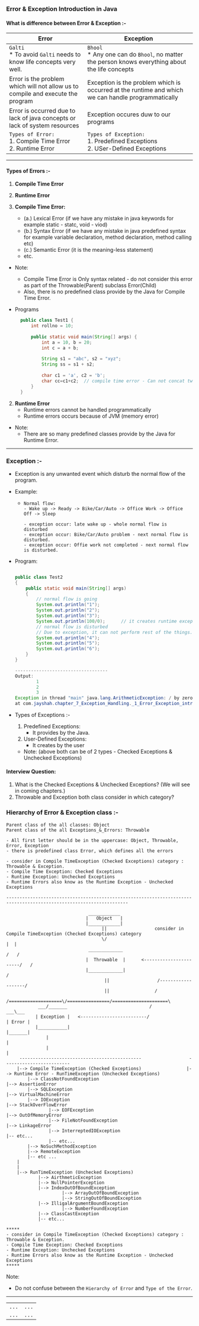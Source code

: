 
### Error & Exception Introduction in Java


#### What is difference between Error & Exception :-


| Error                                                                           | Exception                                                                                           |
|---------------------------------------------------------------------------------|-----------------------------------------------------------------------------------------------------|
| `Galti`<br/>* To avoid `Galti` needs to know life concepts very well.           | `Bhool`<br/>* Any one can do `Bhool`, no matter the person knows everything about the life concepts |
| Error is the problem which will not allow us to compile and execute the program | Exception is the problem which is occurred at the runtime and which we can handle programmatically  |
| Error is occurred due to lack of java concepts or lack of system resources      | Exception occures duw to our programs                                                               |
| `Types of Error:`<br/>1. Compile Time Error<br/>2. Runtime Error                | `Types of Exception:`<br/>1. Predefined Exceptions<br/>2. USer-Defined Exceptions                   |




-----
#### Types of Errors :-
1. **Compile Time Error**
2. **Runtime Error**


1. **Compile Time Error:**
   - (a.) Lexical Error (if we have any mistake in java keywords for example static - statc, void - viod)
   - (b.) Syntax Error (if we have any mistake in java predefined syntax for example variable declaration, method declaration, method calling etc)
   - (c.) Semantic Error (it is the meaning-less statement)
   - etc.

- Note:
    - Compile Time Error is Only syntax related - do not consider this error as part of the Throwable(Parent) subclass Error(Child) 
    - Also, there is no predefined class provide by the Java for Compile Time Error.


- Programs
  ```java
    public class Test1 {
        int rollno = 10;
    
        public static void main(String[] args) {
            int a = 10, b = 20;
            int c = a + b;
    
            String s1 = "abc", s2 = "xyz";
            String ss = s1 + s2;
    
            char c1 = 'a', c2 = 'b';
            char cc=c1+c2;  // compile time error - Can not concat two character
        }
    }
    ```

2. **Runtime Error**
   - Runtime errors cannot be handled programmatically
   - Runtime errors occurs because of JVM (memory error)

- Note:
    - There are so many predefined classes provide by the Java for Runtime Error.
   
------
  
### Exception :-
- Exception is any unwanted event which disturb the normal flow of the program.
- Example:
  - ```
    Normal flow:
    - Wake up -> Ready -> Bike/Car/Auto -> Office Work -> Office Off -> Sleep
  
    - exception occur: late wake up - whole normal flow is disturbed 
    - exception occur: Bike/Car/Auto problem - next normal flow is disturbed.
    - exception occur: Offie work not completed - next normal flow is disturbed.
    ```
- Program:
    ```java
    
    public class Test2
    {
        public static void main(String[] args)
        {
            // normal flow is going 
            System.out.println("1");
            System.out.println("2");
            System.out.println("3");
            System.out.println(100/0);      // it creates runtime exception
            // normal flow is disturbed 
            // Due to exception, it can not perform rest of the things.
            System.out.println("4");
            System.out.println("5");
            System.out.println("6");
        }
    }
    
    -----------------------------------
    Output:
            1
            2
            3
    Exception in thread "main" java.lang.ArithmeticException: / by zero
    at com.jayshah.chapter_7_Exception_Handling._1_Error_Exception_intro.Test2.main(Test2.java:10)
    
    ```


- Types of Exceptions :-
   1. Predefined Exceptions: 
      - It provides by the Java.
   2. User-Defined Exceptions:
      - It creates by the user
   
   - Note: (above both can be of 2 types - Checked Exceptions & Unchecked Exceptions)

####  Interview Question:
1. What is the Checked Exceptions & Unchecked Exceptions? (We will see in coming chapters.)
2. Throwable and Exception both class consider in which category? 

### Hierarchy of Error & Exception class :-

```
Parent class of the all classes: Object 
Parent class of the all Exceptions_&_Errors: Throwable 

- All first letter should be in the uppercase: Object, Throwable, Error, Exception
- there is predefined class Error, which defines all the errors

- consider in Compile TimeException (Checked Exceptions) category : Throwable & Exception.
- Compile Time Exception: Checked Exceptions
- Runtime Exception: Unchecked Exceptions
- Runtime Errors also know as the Runtime Exception - Unchecked Exceptions

--------------------------------------------------------------------------------------------------------------------

                               ____________ 
                              |   Object   | 
                              |____________|   
                                    ||                  consider in Compile TimeException (Checked Exceptions) category
                                    \/                                       |  |    
                               _____________                                /   /
                              |  Throwable  |      <-----------------------/   /
                              |_____________|                                 /
                                     ||                  /-------------------/
                                     ||                 /
                /====================\/================/=====================\
            ___/_______                               /                    ___\___
           | Exception |   <-------------------------/                    | Error |
           |___________|                                                  |_______|
               |                                                              |
               |                                                              |
     ----------------------------------------------                  -------------------------
    |--> Compile TimeException (Checked Exceptions)                 |--> Runtime Error - RunTimeException (Unchecked Exceptions)
        |--> ClassNotFoundException                                     |--> AssertionError                 
        |--> SQLException                                               |--> VirtualMachineError 
        |--> IOException                                                        |--> StackOverFlowError 
                |--> EOFException                                               |--> OutOfMemoryError 
                |--> FileNotFoundException                              |--> LinkageError 
                |--> InterreptedIOException                             |-- etc... 
                |-- etc...                        
        |--> NoSuchMethodException                          
        |--> RemoteException    
        |-- etc ...
    |
    |
    |--> RunTimeException (Unchecked Exceptions)                     
            |--> AirthmeticException                          
            |--> NullPointerException                          
            |--> IndexOutOfBoundException  
                     |--> ArrayOutOfBoundException  
                     |--> StringOutOfBoundException  
            |--> IlligalArgumentBoundException  
                     |--> NumberFoundException                           
            |--> ClassCastException                          
            |-- etc...                                 
                                
*****
- consider in Compile TimeException (Checked Exceptions) category : Throwable & Exception.
- Compile Time Exception: Checked Exceptions
- Runtime Exception: Unchecked Exceptions
- Runtime Errors also know as the Runtime Exception - Unchecked Exceptions
*****                                

```
   

Note:
- Do not confuse between the `Hierarchy of Error` and `Type of the Error`.









------------------

|       |       |
|-------|-------|
| `...` | `...` |
| `...` | `...` |